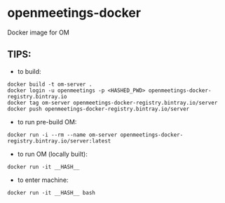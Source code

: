 # openmeetings-docker
Docker image for OM

## TIPS:

* to build: 
```docker
docker build -t om-server .
docker login -u openmeetings -p <HASHED_PWD> openmeetings-docker-registry.bintray.io
docker tag om-server openmeetings-docker-registry.bintray.io/server
docker push openmeetings-docker-registry.bintray.io/server
```
* to run pre-build OM:
```docker
docker run -i --rm --name om-server openmeetings-docker-registry.bintray.io/server:latest
```
* to run OM (locally built):
```docker
docker run -it __HASH__
```
* to enter machine:
```docker
docker run -it __HASH__ bash
```
